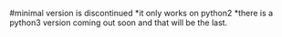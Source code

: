 #minimal version is discontinued
*it only works on python2
*there is a python3 version coming out soon and that will be the last.
